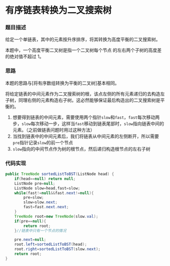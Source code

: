 # 有序链表转换为二叉搜索树

### 题目描述

给定一个单链表，其中的元素按升序排序，将其转换为高度平衡的二叉搜索树。

本题中，一个高度平衡二叉树是指一个二叉树每个节点 的左右两个子树的高度差的绝对值不超过 1。

### 思路

本题的思路与[将有序数组转换为平衡的二叉树]基本相同。

将给定链表的中间元素作为二叉搜索树的根，该点左侧的所有元素递归的去构造左子树，同理右侧的元素构造右子树。这必然能够保证最后构造出的二叉搜索树是平衡的。

1. 想要得到链表的中间元素，需要使用两个指针`slow`和`fast`，`fast`每次移动两步，`slow`每次移动一步，这样当`fast`移动到链表尾部时，`slow`指向链表中间的元素。（之前做链表问题时用过这种方法）
1. 当找到链表中的中间元素后，我们将链表从中间元素的左侧断开，所以需要`pre`指针记录`slow`的前一个节点
1. `slow`指向的中间节点作为树的根节点，然后递归构造根节点的左右子树

### 代码实现

```java
public TreeNode sortedListToBST(ListNode head) {
    if(head==null) return null;
    ListNode pre=null;
    ListNode slow=head,fast=slow;
    while(fast!=null&&fast.next!=null){
        pre=slow;
        slow=slow.next;
        fast=fast.next.next;
    }
    TreeNode root=new TreeNode(slow.val);
    if(pre==null){
        return root;
    }//链表中只有一个节点的情况

    pre.next=null;
    root.left=sortedListToBST(head);
    root.right=sortedListToBST(slow.next);
    return root;
}
```

